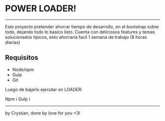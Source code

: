 # POWER LOADER!
---
Este proyecto pretender ahorrar tiempo de desarrollo, en el bootstrap sobre todo, dejando todo lo basico listo.
Cuenta con deliciosos features y temas solucionados tipicos, esto ahorraria facil 1 semana de trabajo (8 horas diarias)


## Requisitos

* Node/npm
* Gulp
* Git

Luego de bajarlo ejecutar en LOADER:

Npm i
Gulp i


---

by Crystian, done by love for you <3!

